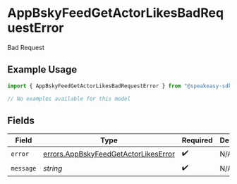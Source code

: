# AppBskyFeedGetActorLikesBadRequestError

Bad Request

## Example Usage

```typescript
import { AppBskyFeedGetActorLikesBadRequestError } from "@speakeasy-sdks/bluesky/models/errors";

// No examples available for this model
```

## Fields

| Field                                                                                        | Type                                                                                         | Required                                                                                     | Description                                                                                  |
| -------------------------------------------------------------------------------------------- | -------------------------------------------------------------------------------------------- | -------------------------------------------------------------------------------------------- | -------------------------------------------------------------------------------------------- |
| `error`                                                                                      | [errors.AppBskyFeedGetActorLikesError](../../models/errors/appbskyfeedgetactorlikeserror.md) | :heavy_check_mark:                                                                           | N/A                                                                                          |
| `message`                                                                                    | *string*                                                                                     | :heavy_check_mark:                                                                           | N/A                                                                                          |